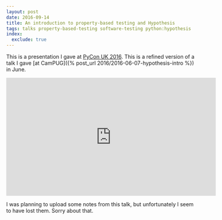 ```yaml
---
layout: post
date: 2016-09-14
title: An introduction to property-based testing and Hypothesis
tags: talks property-based-testing software-testing python:hypothesis
index:
  exclude: true
---
```


This is a presentation I gave at [PyCon&nbsp;UK&nbsp;2016](http://2016.pyconuk.org).
This is a refined version of a talk I gave [at CamPUG]({% post_url 2016/2016-06-07-hypothesis-intro %}) in June.

<iframe width="560" height="315" src="https://www.youtube.com/embed/fhFXg2f9D2A" frameborder="0" allowfullscreen></iframe>

I was planning to upload some notes from this talk, but unfortunately I seem to have lost them.
Sorry about that.
